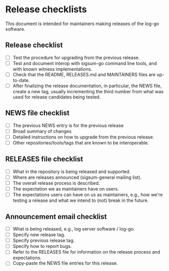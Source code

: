 # Release checklists

This document is intended for maintainers making releases of the
log-go software.

## Release checklist

  - [ ] Test the procedure for upgrading from the previous release.
  - [ ] Test and document interop with sigsum-go command line tools,
        and with known witness implementations.
  - [ ] Check that the README, RELEASES.md and MAINTAINERS files are
        up-to-date.
  - [ ] After finalizing the release documentation, in particular, the
      NEWS file, create a new tag, usually incrementing the third
      number from what was used for release candidates being tested.

## NEWS file checklist

  - [ ] The previous NEWS entry is for the previous release
  - [ ] Broad summary of changes
  - [ ] Detailed instructions on how to upgrade from the previous release.
  - [ ] Other repositories/tools/tags that are known to be interoperable.

## RELEASES file checklist

  - [ ] What in the repository is being released and supported.
  - [ ] Where are releases announced (sigsum-general mailing list).
  - [ ] The overall release process is described.
  - [ ] The expectation we as maintainers have on users.
  - [ ] The expectations users can have on us as maintainers, e.g.,
      how we're testing a release and what we intend to (not) break in
      the future.

## Announcement email checklist

  - [ ] What is being released, e.g., log server software / log-go.
  - [ ] Specify new release tag.
  - [ ] Specify previous release tag.
  - [ ] Specify how to report bugs.
  - [ ] Refer to the RELEASES file for information on the release process and
    expectations.
  - [ ] Copy-paste the NEWS file entries for this release.
